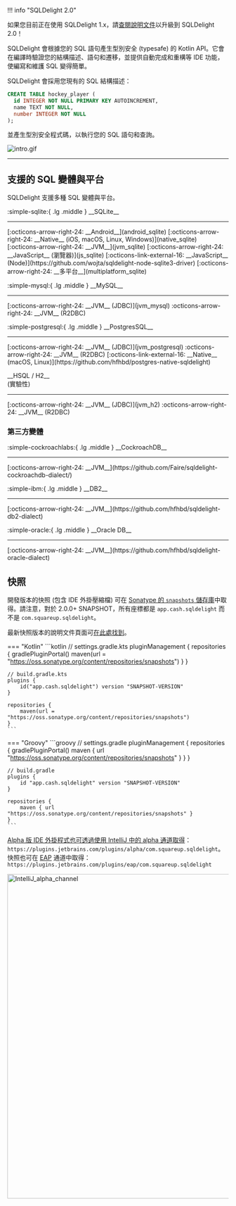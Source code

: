 !!! info "SQLDelight 2.0"

如果您目前正在使用 SQLDelight 1.x，請[查閱說明文件](upgrading-2.0)以升級到 SQLDelight 2.0！

SQLDelight 會根據您的 SQL 語句產生型別安全 (typesafe) 的 Kotlin API。它會在編譯時驗證您的結構描述、語句和遷移，並提供自動完成和重構等 IDE 功能，使編寫和維護 SQL 變得簡單。

SQLDelight 會採用您現有的 SQL 結構描述：

```sql
CREATE TABLE hockey_player (
  id INTEGER NOT NULL PRIMARY KEY AUTOINCREMENT,
  name TEXT NOT NULL,
  number INTEGER NOT NULL
);
```

並產生型別安全程式碼，以執行您的 SQL 語句和查詢。

![intro.gif](images/intro.gif)

---

## 支援的 SQL 變體與平台

SQLDelight 支援多種 SQL 變體與平台。

<div class="cash-grid" markdown="1">
<div class="cash-grid-item" markdown="1">
<p class="cash-grid-title" markdown="1">:simple-sqlite:{ .lg .middle } __SQLite__</p>
<hr />
[:octicons-arrow-right-24: __Android__](android_sqlite)  
[:octicons-arrow-right-24: __Native__ (iOS, macOS, Linux, Windows)](native_sqlite)  
[:octicons-arrow-right-24: __JVM__](jvm_sqlite)  
[:octicons-arrow-right-24: __JavaScript__ (瀏覽器)](js_sqlite)  
[:octicons-link-external-16: __JavaScript__ (Node)](https://github.com/wojta/sqldelight-node-sqlite3-driver)  
[:octicons-arrow-right-24: __多平台__](multiplatform_sqlite)  
</div>
<div class="cash-grid-item" markdown="1">
<p class="cash-grid-title" markdown="1">:simple-mysql:{ .lg .middle } __MySQL__</p>
<hr />
[:octicons-arrow-right-24: __JVM__ (JDBC)](jvm_mysql)  
:octicons-arrow-right-24: __JVM__ (R2DBC)  
</div>
<div class="cash-grid-item" markdown="1">
<p class="cash-grid-title" markdown="1">:simple-postgresql:{ .lg .middle } __PostgresSQL__</p>
<hr />
[:octicons-arrow-right-24: __JVM__ (JDBC)](jvm_postgresql)  
:octicons-arrow-right-24: __JVM__ (R2DBC)  
[:octicons-link-external-16: __Native__ (macOS, Linux)](https://github.com/hfhbd/postgres-native-sqldelight)
</div>
<div class="cash-grid-item" markdown="1">
<p class="cash-grid-title" markdown="1">__HSQL / H2__<br/>(實驗性)</p>
<hr />
[:octicons-arrow-right-24: __JVM__ (JDBC)](jvm_h2)  
:octicons-arrow-right-24: __JVM__ (R2DBC)  
</div>
</div>

### 第三方變體

<div class="cash-grid" markdown="1">
<div class="cash-grid-item" markdown="1">
<p class="cash-grid-title" markdown="1">:simple-cockroachlabs:{ .lg .middle } __CockroachDB__</p>
<hr />
[:octicons-arrow-right-24: __JVM__](https://github.com/Faire/sqldelight-cockroachdb-dialect/)  
</div>
<div class="cash-grid-item" markdown="1">
<p class="cash-grid-title" markdown="1">:simple-ibm:{ .lg .middle } __DB2__</p>
<hr />
[:octicons-arrow-right-24: __JVM__](https://github.com/hfhbd/sqldelight-db2-dialect)  
</div>
<div class="cash-grid-item" markdown="1">
<p class="cash-grid-title" markdown="1">:simple-oracle:{ .lg .middle } __Oracle DB__</p>
<hr />
[:octicons-arrow-right-24: __JVM__](https://github.com/hfhbd/sqldelight-oracle-dialect)  
</div>
</div>

## 快照

開發版本的快照 (包含 IDE 外掛壓縮檔) 可在 [Sonatype 的 `snapshots` 儲存庫](https://oss.sonatype.org/content/repositories/snapshots/app/cash/sqldelight/)中取得。請注意，對於 2.0.0+ SNAPSHOT，所有座標都是 `app.cash.sqldelight` 而不是 `com.squareup.sqldelight`。

最新快照版本的說明文件頁面可[在此處找到](https://sqldelight.github.io/sqldelight/snapshot)。

=== "Kotlin"
    ```kotlin
    // settings.gradle.kts
    pluginManagement {
        repositories {
            gradlePluginPortal()
            maven(url = "https://oss.sonatype.org/content/repositories/snapshots")
        }
    }
    
    // build.gradle.kts
    plugins {
        id("app.cash.sqldelight") version "SNAPSHOT-VERSION"
    }
    
    repositories {
        maven(url = "https://oss.sonatype.org/content/repositories/snapshots")
    }
    ```
=== "Groovy"
    ```groovy
    // settings.gradle
    pluginManagement {
        repositories {
            gradlePluginPortal()
            maven { url "https://oss.sonatype.org/content/repositories/snapshots" }
        }
    }
    
    // build.gradle
    plugins {
        id "app.cash.sqldelight" version "SNAPSHOT-VERSION"
    }
    
    repositories {
        maven { url "https://oss.sonatype.org/content/repositories/snapshots" }
    }
    ```

[Alpha 版 IDE 外掛程式也可透過使用 IntelliJ 中的 alpha 通道取得](https://plugins.jetbrains.com/plugin/8191-sqldelight/versions/alpha)：`https://plugins.jetbrains.com/plugins/alpha/com.squareup.sqldelight`。
快照也可在 [EAP](https://plugins.jetbrains.com/plugin/8191-sqldelight/versions/eap) 通道中取得：`https://plugins.jetbrains.com/plugins/eap/com.squareup.sqldelight` 

<img width="738" alt="IntelliJ_alpha_channel" src="https://user-images.githubusercontent.com/22521688/168236653-e32deb26-167f-46ce-9277-ea169cbb22d6.png">